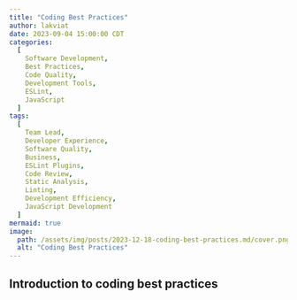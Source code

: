 ```yaml
---
title: "Coding Best Practices"
author: lakviat
date: 2023-09-04 15:00:00 CDT
categories:
  [
    Software Development,
    Best Practices,
    Code Quality,
    Development Tools,
    ESLint,
    JavaScript
  ]
tags:
  [
    Team Lead,
    Developer Experience,
    Software Quality,
    Business,
    ESLint Plugins,
    Code Review,
    Static Analysis,
    Linting,
    Development Efficiency,
    JavaScript Development
  ]
mermaid: true
image:
  path: /assets/img/posts/2023-12-18-coding-best-practices.md/cover.png
  alt: "Coding Best Practices"
---
```


## Introduction to coding best practices 
